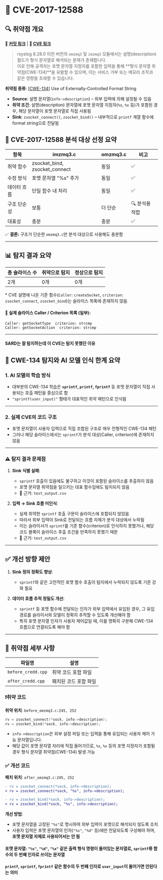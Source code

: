 # 📁 CVE-2017-12588

## 🔍 취약점 개요

**🔗 [커밋 링크](https://github.com/rsyslog/rsyslog/commit/062d0c671a29f7c6f7dff4a2f1f35df375bbb30b)** | **🔗 [CVE 링크](https://www.cvedetails.com/cve/CVE-2017-12588/)**

> rsyslog 8.28.0 이전 버전의 `omzmq3` 및 `imzmq3` 모듈에서는 설명(description) 필드가 형식 문자열로 해석되는 문제가 존재합니다.  
> 이로 인해 공격자는 포맷 문자열 지정자를 포함한 입력을 통해 **형식 문자열 취약점(CWE-134)**을 유발할 수 있으며, 이는 서비스 거부 또는 메모리 조작과 같은 영향을 초래할 수 있습니다.

**취약점 종류**: \[[CWE-134](https://cwe.mitre.org/data/definitions/134.html)] Use of Externally-Controlled Format String

* **Source**: 설명 문자열(`info->description`) – 외부 입력에 의해 설정될 수 있음
* **취약 조건**: 설명(description) 문자열에 포맷 문자열 지정자(`%s`, `%x` 등)가 포함된 경우, 해당 문자열이 포맷 문자열로 직접 사용됨
* **Sink**: `zsocket_connect()`, `zsocket_bind()` – 내부적으로 `printf` 계열 함수에 format string으로 전달됨

## 📄 CVE-2017-12588 분석 대상 선정 요약

| 항목 | imzmq3.c | omzmq3.c | 비고 |
|------|----------|----------|------|
| 취약 함수 | zsocket_bind, zsocket_connect | 동일 | ✅ |
| 수정 방식 | 포맷 문자열 "%s" 추가 | 동일 | ✅ |
| 데이터 흐름 | 단일 함수 내 처리 | 동일 | ✅ |
| 구조 단순성 | 보통 | 더 단순 | 🔍 분석용 적합 |
| 대표성 | 충분 | 충분 | ✅ |

✅ **결론:** 구조가 단순한 `omzmq3.c`만 분석 대상으로 사용해도 충분함

---

## 📊 탐지 결과 요약

| 총 슬라이스 수 | 취약으로 탐지 | 정상으로 탐지 |
|----------------|----------------|----------------|
| 2개           | 0개            | 0개           |

\* CVE 설명에 나온 기준 함수(`Caller`: `createSocket`, `criterion`: `zsocket_connect`, `zsocket_bind`)는 슬라이스 목록에 존재하지 않음.

#### 📌 실제 슬라이스 Caller / Criterion 목록 (일부):

```
Caller: getSocketType  criterion: strcmp
Caller: getSocketAction  criterion: strcmp  
```

---

#### SARD는 잘 탐지하는데 이 CVE는 탐지 못했던 이유

## 📌 CWE-134 탐지와 AI 모델 인식 한계 요약

### 1. AI 모델의 학습 방식

* 대부분의 CWE-134 학습은 **`sprintf`, `printf`, `fprintf`** 등 포맷 문자열이 직접 사용되는 호출 패턴을 중심으로 함
* `"sprintf(user_input)"` 형태가 대표적인 취약 패턴으로 인식됨

---

### 2. 실제 CVE의 코드 구조

* 포맷 문자열이 사용자 입력으로 직접 조합된 구조로 매우 전형적인 CWE-134 패턴
* 그러나 해당 슬라이스에서는 `sprintf`가 분석 대상(Caller, criterion)에 존재하지 않음

---

### ⚠️ 탐지 결과 문제점

1. **Sink 식별 실패**:

   * `sprintf` 호출이 있음에도 불구하고 이것이 포함된 슬라이스를 추출하지 않음
   * 포맷 문자열 취약점을 일으키는 대표 함수임에도 탐지되지 않음
   * 📄 근거: `test_output.csv`

2. **입력 → Sink 흐름 미인식**:

   * 실제 취약한 `sprintf` 호출 구문이 슬라이스에 포함되지 않았음
   * 따라서 외부 입력이 Sink로 전달되는 흐름 자체가 분석 대상에서 누락됨
   * 이는 슬라이서가 `sprintf`를 기준 함수(criterion)로 인식하지 못했거나,
     해당 코드 블록이 슬라이스 추출 조건을 만족하지 못했기 때문
   * 📄 근거: `test_output.csv`

---

## ✅ 개선 방향 제안

1. **Sink 정의 정확도 향상**:

   * `sprintf`와 같은 고전적인 포맷 함수 호출이 탐지에서 누락되지 않도록 기준 강화 필요

2. **데이터 흐름 추적 정밀도 개선**:

   * `sprintf` 등 포맷 함수에 전달되는 인자가 외부 입력에서 유입된 경우,
     그 유입 경로를 슬라이서와 모델이 정확히 추적할 수 있도록 개선해야 함
   * 특히 포맷 문자열 인자가 사용자 제어값일 때, 이를 명확히 구분해 CWE-134 흐름으로 연결되도록 해야 함

---

## 📁 취약점 세부 사항

| 파일명                | 설명           |
| ------------------ | ------------ |
| `before_credd.cpp` | 취약 코드 포함 파일  |
| `after_credd.cpp`  | 패치된 코드 포함 파일 |

### ❗️취약 코드

**취약 위치**: `before_omzmq3.c:245, 252`

```c
rv = zsocket_connect(*sock, info->description);
rv = zsocket_bind(*sock, info->description);
```

* `info->description`은 외부 설정 파일 또는 입력을 통해 유입되는 사용자 제어 가능 문자열입니다.
* 해당 값이 포맷 문자열 자리에 직접 들어가므로, `%s`, `%x` 등의 포맷 지정자가 포함될 경우
  형식 문자열 취약점(CWE-134) 발생 가능

### ✅ 개선 코드

**패치 위치**: `after_omzmq3.c:245, 252`

```diff
- rv = zsocket_connect(*sock, info->description);
+ rv = zsocket_connect(*sock, "%s", info->description);

- rv = zsocket_bind(*sock, info->description);
+ rv = zsocket_bind(*sock, "%s", info->description);
```

**개선 방법**:

* 포맷 문자열을 고정된 `"%s"`로 명시하여 외부 입력이 포맷으로 해석되지 않도록 조치
* 사용자 입력은 포맷 문자열의 인자(`"%s"`, `"%d"` 등)에만 전달되도록 구성해야 하며, **포맷 문자열 자체로 사용되어서는 안 됨**
#### 포맷 문자열: `"%s"`, `"%d"`, `"%x"` 같은 출력 형식 명령이 들어있는 문자열로, `sprintf`류 함수의 두 번째 인자로 쓰이는 문자열
#### `printf`, `sprintf`, `fprintf` 같은 함수의 두 번째 인자로 `user_input`이 들어가면 안된다는 의미